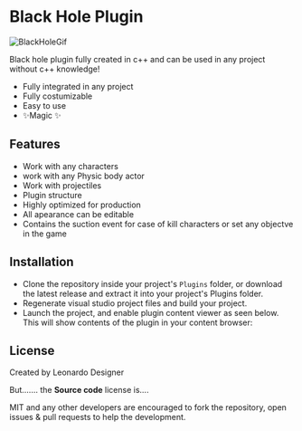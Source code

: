 # Black Hole Plugin


![BlackHoleGif](BlackHole\Resources\BlackHoleGif.gif)

Black hole plugin fully created in c++ and can be used in any project without c++ knowledge!

- Fully integrated in any project
- Fully costumizable
- Easy to use
- ✨Magic ✨

## Features

- Work with any characters
- work with any Physic body actor
- Work with projectiles
- Plugin structure
- Highly optimized for production
- All apearance can be editable
- Contains the suction event for case of kill characters or set any objectve in the game


## Installation


* Clone the repository inside your project's `Plugins` folder, or download the latest release and extract it into your project's Plugins folder.
* Regenerate visual studio project files and build your project.
* Launch the project, and enable plugin content viewer as seen below. This will show contents of the plugin in your content browser:



## License

Created by Leonardo Designer

But....... the **Source code** license is....

MIT and any other developers are encouraged to fork the repository, open issues & pull requests to help the development.






